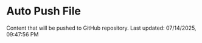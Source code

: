 # Auto Push File

Content that will be pushed to GitHub repository.
Last updated: 07/14/2025, 09:47:56 PM